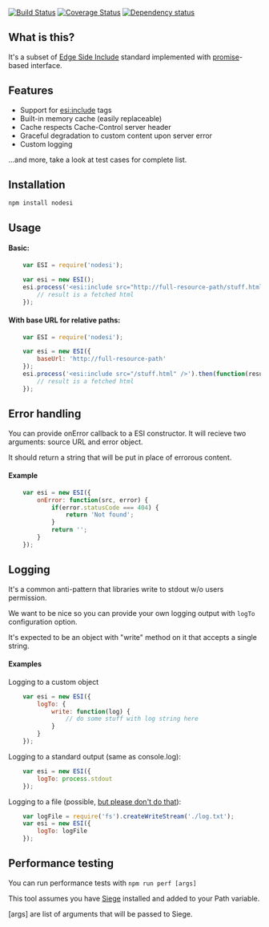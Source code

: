[![Build Status](https://travis-ci.org/Schibsted-Tech-Polska/nodesi.svg?branch=master)](https://travis-ci.org/Schibsted-Tech-Polska/nodesi)
[![Coverage Status](https://coveralls.io/repos/Schibsted-Tech-Polska/nodesi/badge.svg)](https://coveralls.io/r/Schibsted-Tech-Polska/nodesi)
[![Dependency status](https://david-dm.org/Schibsted-Tech-Polska/nodesi.svg)](https://david-dm.org/Schibsted-Tech-Polska/nodesi)

## What is this?

It's a subset of [Edge Side Include](http://www.akamai.com/html/support/esi.html) standard implemented with [promise](https://developer.mozilla.org/en-US/docs/Web/JavaScript/Reference/Global_Objects/Promise)-based interface.

## Features

* Support for <esi:include> tags
* Built-in memory cache (easily replaceable)
* Cache respects Cache-Control server header
* Graceful degradation to custom content upon server error
* Custom logging

...and more, take a look at test cases for complete list.

## Installation

```npm install nodesi```
   
## Usage

#### Basic:
```javascript
    var ESI = require('nodesi');

    var esi = new ESI();
    esi.process('<esi:include src="http://full-resource-path/stuff.html" />').then(function(result) {
        // result is a fetched html
    });
```

#### With base URL for relative paths:
```javascript
    var ESI = require('nodesi');

    var esi = new ESI({
        baseUrl: 'http://full-resource-path'
    });
    esi.process('<esi:include src="/stuff.html" />').then(function(result) {
        // result is a fetched html
    });
```

## Error handling

You can provide onError callback to a ESI constructor. It will recieve two arguments: source URL and error object.

It should return a string that will be put in place of errorous content.

#### Example
```javascript
    var esi = new ESI({
        onError: function(src, error) {
            if(error.statusCode === 404) {
                return 'Not found';
            }
            return '';
        }
    });
```

## Logging

It's a common anti-pattern that libraries write to stdout w/o users permission. 

We want to be nice so you can provide your own logging output with ```logTo``` configuration option. 

It's expected to be an object with "write" method on it that accepts a single string.


#### Examples

Logging to a custom object
```javascript
    var esi = new ESI({
        logTo: {
            write: function(log) {
                // do some stuff with log string here
            }
        }
    });
```

Logging to a standard output (same as console.log):
```javascript
    var esi = new ESI({
        logTo: process.stdout
    });
```

Logging to a file (possible, [but please don't do that](http://12factor.net/logs)):
```javascript
    var logFile = require('fs').createWriteStream('./log.txt');
    var esi = new ESI({
        logTo: logFile
    });
```

## Performance testing

You can run performance tests with ```npm run perf [args]```

This tool assumes you have [Siege](http://www.joedog.org/siege-home/) installed and added to your Path variable.

[args] are list of arguments that will be passed to Siege.


